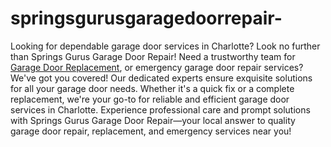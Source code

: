 # springsgurusgaragedoorrepair-
Looking for dependable garage door services in Charlotte? Look no further than Springs Gurus Garage Door Repair! Need a trustworthy team for <a href="http://springgurusgaragerochester.com">Garage Door Replacement</a>, or emergency garage door repair services? We've got you covered! Our dedicated experts ensure exquisite solutions for all your garage door needs. Whether it's a quick fix or a complete replacement, we're your go-to for reliable and efficient garage door services in Charlotte. Experience professional care and prompt solutions with Springs Gurus Garage Door Repair—your local answer to quality garage door repair, replacement, and emergency services near you!

